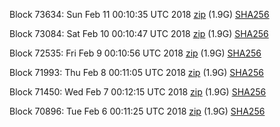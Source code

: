 Block 73634: Sun Feb 11 00:10:35 UTC 2018 [zip](https://dash-bootstrap.ams3.digitaloceanspaces.com/testnet/2018-02-11/bootstrap.dat.zip) (1.9G) [SHA256](https://dash-bootstrap.ams3.digitaloceanspaces.com/testnet/2018-02-11/sha256.txt)

Block 73084: Sat Feb 10 00:10:47 UTC 2018 [zip](https://dash-bootstrap.ams3.digitaloceanspaces.com/testnet/2018-02-10/bootstrap.dat.zip) (1.9G) [SHA256](https://dash-bootstrap.ams3.digitaloceanspaces.com/testnet/2018-02-10/sha256.txt)

Block 72535: Fri Feb  9 00:10:56 UTC 2018 [zip](https://dash-bootstrap.ams3.digitaloceanspaces.com/testnet/2018-02-09/bootstrap.dat.zip) (1.9G) [SHA256](https://dash-bootstrap.ams3.digitaloceanspaces.com/testnet/2018-02-09/sha256.txt)

Block 71993: Thu Feb  8 00:11:05 UTC 2018 [zip](https://dash-bootstrap.ams3.digitaloceanspaces.com/testnet/2018-02-08/bootstrap.dat.zip) (1.9G) [SHA256](https://dash-bootstrap.ams3.digitaloceanspaces.com/testnet/2018-02-08/sha256.txt)

Block 71450: Wed Feb  7 00:12:15 UTC 2018 [zip](https://dash-bootstrap.ams3.digitaloceanspaces.com/testnet/2018-02-07/bootstrap.dat.zip) (1.9G) [SHA256](https://dash-bootstrap.ams3.digitaloceanspaces.com/testnet/2018-02-07/sha256.txt)

Block 70896: Tue Feb  6 00:11:25 UTC 2018 [zip](https://dash-bootstrap.ams3.digitaloceanspaces.com/testnet/2018-02-06/bootstrap.dat.zip) (1.9G) [SHA256](https://dash-bootstrap.ams3.digitaloceanspaces.com/testnet/2018-02-06/sha256.txt)
